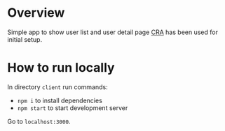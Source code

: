 # Overview

Simple app to show user list and user detail page
[CRA](https://create-react-app.dev/) has been used for initial setup.

# How to run locally

In directory `client` run commands:

* `npm i` to install dependencies
* `npm start` to start development server

Go to `localhost:3000`.
